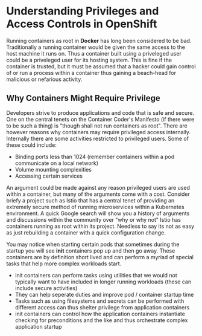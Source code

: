 # Understanding Privileges and Access Controls in OpenShift

Running containers as root in **Docker** has long been considered to be bad.  Traditionally a running container would be given the same access to the host machine it runs on.  Thus a container built using a priveleged user could be a priveleged user for its hosting system.  This is fine if the container is trusted, but it must be assumed that a hacker could gain control of or run a process within a container thus gaining a beach-head for malicious or nefarious activity.

## Why Containers Might Require Privilege

Developers strive to produce applications and code that is safe and secure.  One on the central tenets on the Container Coder's Manifesto (if there were to be such a thing) is "though shall not run containers as root".  There are however reasons why containers may require privileged access internally.  Internally there are some activities restricted to privileged users. Some of these could include:

- Binding ports less than 1024 (remember containers within a pod communicate on a local network)
- Volume mounting complexities
- Accessing certain services

An argument could be made against any reason privileged users are used within a container, but many of the arguments come with a cost.  Consider briefy a project such as Istio that has a central tenet of providing an extremely secure method of running microservices within a Kubernetes environment.  A quick Google search will show you a history of arguments and discussions within the community over "why or why not" Istio has containers running as root within its project.  Needless to say its not as easy as just rebuilding a container with a quick configuration change.

You may notice when starting certain pods that sometimes during the startup you will see **init** containers pop up and then go away.  These containers are by definition short lived and can perform a myriad of special tasks that help more complex workloads start.  

- init containers can perform tasks using utilities that we would not typically want to have included in longer running workloads (these can include secure activities)
- They can help seperate duties and improve pod / container startup time
- Tasks such as using filesystems and secrets can be performed with different access can thus shelter privilege from application containers
- init containers can control how the application containers instantiate checking for preconditions and the like and thus orchestrate complex application startup



